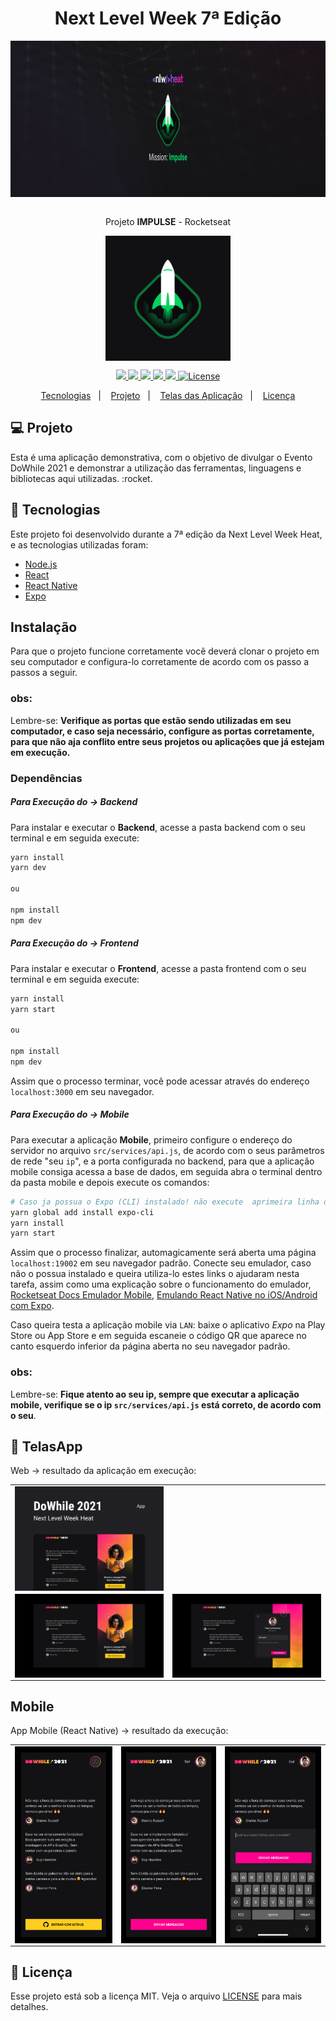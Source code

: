 <h1 align="center"> <strong> Next Level Week 7ª Edição </strong> </h1>

<div align="center">
  <img  height="250" width="550" src="./project-screens/banner-nlw-impulse.png" align="center"></img>
</div>

<br />

<p align="center">Projeto <strong>IMPULSE</strong> - Rocketseat</p>

<div align="center">
  <img height="200" width="200" src="./project-screens/logo-nlw-impulse.png" align="center"></img>
</div>

<p align="center">

  <a aria-label="Versão do React" href="#">
    <img src="https://img.shields.io/badge/react-17.0.2-informational?logo=react"></img>
  </a>

  <a aria-label="Versão do React Native" href="#">
    <img src="https://img.shields.io/badge/react-native-informational?logo=react-native"></img>
  </a>

  <a aria-label="Versão do Expo" href="#">
    <img src="https://img.shields.io/badge/expo-43.0.0-informational?logo=expo"></img>
  </a>

  <a aria-label="Versão do Node" href="#">
    <img src="https://img.shields.io/badge/node.js@lts-16.13.0-informational?logo=Node.JS"></img>
  </a>
    
  <a aria-label="Rocketseat" href="#">
    <img src="https://img.shields.io/badge/OmniStack-done-green?logo=data:image/png;base64,iVBORw0KGgoAAAANSUhEUgAAABAAAAAQCAMAAAAoLQ9TAAAALVBMVEVHcExxWsF0XMJzXMJxWcFsUsD///9jRrzY0u6Xh9Gsn9n39fyMecy0qd2bjNJWBT0WAAAABHRSTlMA2Do606wF2QAAAGlJREFUGJVdj1cWwCAIBLEsRU3uf9xobDH8+GZwUYi8i6ucJwrxKE+7D0G9Q4vlYqtmCSjndr4CgCgzlyFgfKfKCVO0LrPKjmiqMxGXkJwNnXskqWG+1oSM+BSwD8f29YLNjvx/OQrn+g99oQSoNmt3PgAAAABJRU5ErkJggg=="></img>
  </a>

  <a aria-label="License" href="#">
    <img alt="License" src="https://img.shields.io/badge/license-MIT-brightgreen"></img>
  </a>
</p>

<p align="center">
  <a href="#rocket-tecnologias">Tecnologias</a>&nbsp;&nbsp;&nbsp;|&nbsp;&nbsp;&nbsp;
  <a href="#-projeto">Projeto</a>&nbsp;&nbsp;&nbsp;|&nbsp;&nbsp;&nbsp;
  <a href="#-TelasApp">Telas das Aplicação</a>&nbsp;&nbsp;&nbsp;|&nbsp;&nbsp;&nbsp;
  <a href="#memo-licença">Licença</a>
</p>


## 💻 Projeto

Esta é uma aplicação demonstrativa, com o objetivo de divulgar o Evento DoWhile 2021 e demonstrar a utilização das ferramentas, linguagens e bibliotecas aqui utilizadas. :rocket.


## :rocket: Tecnologias

Este projeto foi desenvolvido durante a 7ª edição da Next Level Week Heat, e as tecnologias utilizadas foram:

- [Node.js](https://nodejs.org/en/)
- [React](https://reactjs.org)
- [React Native](https://facebook.github.io/react-native/)
- [Expo](https://expo.io/)


## Instalação
Para que o projeto funcione corretamente você deverá clonar o projeto em seu computador e configura-lo corretamente de acordo com os passo a passos a seguir.

### obs:
Lembre-se: **Verifique as portas que estão sendo utilizadas em seu computador, e caso seja necessário, configure as portas corretamente, para que não aja conflito entre seus projetos ou aplicações que já estejam em execução.**

### Dependências

##### Para Execução do -> Backend
Para instalar e executar o **Backend**, acesse a pasta backend com o seu terminal e em seguida execute:
```bash
yarn install
yarn dev

ou 

npm install
npm dev
```

##### Para Execução do ->  Frontend
Para instalar e executar o **Frontend**, acesse a pasta frontend com o seu terminal e em seguida execute:
```bash
yarn install
yarn start

ou 

npm install
npm dev
```
Assim que o processo terminar, você pode acessar através do endereço `localhost:3000` em seu navegador. 

##### Para Execução do ->  Mobile
Para executar a aplicação **Mobile**, primeiro configure o endereço do servidor no arquivo `src/services/api.js`, de acordo com o seus parâmetros de rede "seu `ip`", e a porta configurada no backend, para que a aplicação mobile consiga acessa a base de dados, em seguida abra o terminal dentro da pasta mobile e depois execute os comandos:
```bash
# Caso ja possua o Expo (CLI) instalado! não execute  aprimeira linha de código
yarn global add install expo-cli
yarn install
yarn start
```
Assim que o processo finalizar, automagicamente será aberta uma página `localhost:19002` em seu navegador padrão. Conecte seu emulador, caso não o possua instalado e queira utiliza-lo estes links o ajudaram nesta tarefa, assim como uma explicação sobre o funcionamento do emulador, [Rocketseat Docs Emulador Mobile](https://docs.rocketseat.dev/ambiente-react-native/android/emulador), [Emulando React Native no iOS/Android com Expo](https://www.youtube.com/watch?v=eSjFDWYkdxM).

Caso queira testa a aplicação mobile via `LAN`: baixe o aplicativo *Expo* na Play Store ou App Store e em seguida escaneie o código QR que aparece no canto esquerdo inferior da página aberta no seu navegador padrão.

### obs:
Lembre-se: **Fique atento ao seu ip, sempre que executar a aplicação mobile, verifique se o ip `src/services/api.js` está correto, de acordo com o seu**.

## 🔖 TelasApp
Web -> resultado da aplicação em execução:

<table>
	<tr>
    <td>
      <img src="./project-screens/capa-nlw.png" align="center"></img>
    </td>
	</tr>
	<tr>
		<td>
			<img src="./project-screens/tela-home-login.png" align="center"></img>
		</td>
    <td>
      <img src="./project-screens/tela-home-logado.png" align="center"></img>
    </td>
	</tr>
</table>

## Mobile
App Mobile (React Native) -> resultado da execução:
<table>
  <tr>
    <td>
      <img src="./project-screens/mobile-login.png" align="center"></img>
    </td>
    <td>
      <img src="./project-screens/mobile-home.png" align="center"></img>
    </td>
    <td>
      <img src="./project-screens/mobile-env-msg.png" align="center"></img>
    </td>
  </tr>
</table>

## :memo: Licença

Esse projeto está sob a licença MIT. Veja o arquivo [LICENSE](LICENSE.md) para mais detalhes.
